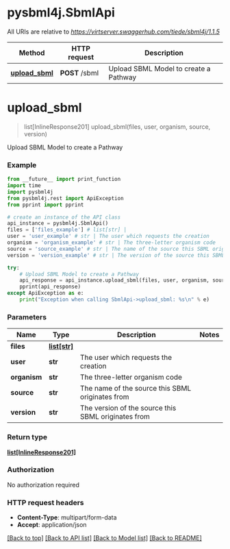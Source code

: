 # pysbml4j.SbmlApi

All URIs are relative to *https://virtserver.swaggerhub.com/tiede/sbml4j/1.1.5*

Method | HTTP request | Description
------------- | ------------- | -------------
[**upload_sbml**](SbmlApi.md#upload_sbml) | **POST** /sbml | Upload SBML Model to create a Pathway

# **upload_sbml**
> list[InlineResponse201] upload_sbml(files, user, organism, source, version)

Upload SBML Model to create a Pathway

### Example
```python
from __future__ import print_function
import time
import pysbml4j
from pysbml4j.rest import ApiException
from pprint import pprint

# create an instance of the API class
api_instance = pysbml4j.SbmlApi()
files = ['files_example'] # list[str] | 
user = 'user_example' # str | The user which requests the creation
organism = 'organism_example' # str | The three-letter organism code
source = 'source_example' # str | The name of the source this SBML originates from
version = 'version_example' # str | The version of the source this SBML originates from

try:
    # Upload SBML Model to create a Pathway
    api_response = api_instance.upload_sbml(files, user, organism, source, version)
    pprint(api_response)
except ApiException as e:
    print("Exception when calling SbmlApi->upload_sbml: %s\n" % e)
```

### Parameters

Name | Type | Description  | Notes
------------- | ------------- | ------------- | -------------
 **files** | [**list[str]**](str.md)|  | 
 **user** | **str**| The user which requests the creation | 
 **organism** | **str**| The three-letter organism code | 
 **source** | **str**| The name of the source this SBML originates from | 
 **version** | **str**| The version of the source this SBML originates from | 

### Return type

[**list[InlineResponse201]**](InlineResponse201.md)

### Authorization

No authorization required

### HTTP request headers

 - **Content-Type**: multipart/form-data
 - **Accept**: application/json

[[Back to top]](#) [[Back to API list]](../README.md#documentation-for-api-endpoints) [[Back to Model list]](../README.md#documentation-for-models) [[Back to README]](../README.md)

